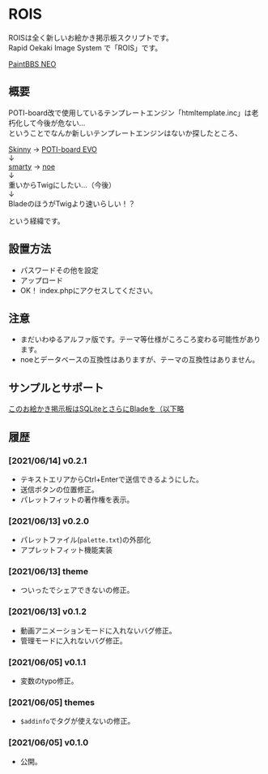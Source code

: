 # ROIS

ROISは全く新しいお絵かき掲示板スクリプトです。  
Rapid Oekaki Image System で「ROIS」です。

[PaintBBS NEO](https://github.com/funige/neo/)

## 概要

POTI-board改で使用しているテンプレートエンジン「htmltemplate.inc」は老朽化して今後が危ない…  
ということでなんか新しいテンプレートエンジンはないか探したところ、

[Skinny](http://skinny.sx68.net/) → [POTI-board EVO](https://github.com/satopian/POTI-board_EVO)  
↓  
[smarty](https://www.smarty.net/) → [noe](https://github.com/sakots/noe-board)  
↓  
重いからTwigにしたい…（今後）  
↓  
BladeのほうがTwigより速いらしい！？

という経緯です。

## 設置方法

- パスワードその他を設定  
- アップロード
- OK！ index.phpにアクセスしてください。

## 注意

- まだいわゆるアルファ版です。テーマ等仕様がころころ変わる可能性があります。
- noeとデータベースの互換性はありますが、テーマの互換性はありません。

## サンプルとサポート

[このお絵かき掲示板はSQLiteとさらにBladeを（以下略](https://dev.oekakibbs.net/bbs/rois/)

## 履歴

### [2021/06/14] v0.2.1

- テキストエリアからCtrl+Enterで送信できるようにした。
- 送信ボタンの位置修正。
- パレットフィットの著作権を表示。

### [2021/06/13] v0.2.0

- パレットファイル(`palette.txt`)の外部化
- アプレットフィット機能実装

### [2021/06/13] theme

- ついったでシェアできないの修正。

### [2021/06/13] v0.1.2

- 動画アニメーションモードに入れないバグ修正。
- 管理モードに入れないバグ修正。

### [2021/06/05] v0.1.1

- 変数のtypo修正。

### [2021/06/05] themes

- `$addinfo`でタグが使えないの修正。

### [2021/06/05] v0.1.0

- 公開。
